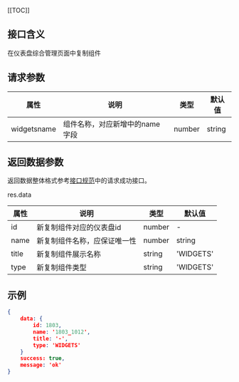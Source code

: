 [[TOC]]
## 接口含义
在仪表盘综合管理页面中复制组件


## 请求参数

| 属性  | 说明         | 类型   | 默认值 |
| ----- | ----------- | ------ | ------ |
| widgetsname | 组件名称，对应新增中的name字段 | number|string | -    |


## 返回数据参数

返回数据整体格式参考[接口规范](#/guide/specification)中的请求成功接口。


res.data

| 属性  | 说明         | 类型   | 默认值 |
| ----- | ----------- | ------ | ------ |
| id | 新复制组件对应的仪表盘id | number | -    |
| name | 新复制组件名称，应保证唯一性 | number|string | -    |
| title | 新复制组件展示名称 | string | 'WIDGETS'   |
| type | 新复制组件类型 | string | 'WIDGETS'    |

## 示例


```json
{
    data: {
        id: 1803,
        name: '1803_1012',
        title: '-',
        type: 'WIDGETS'
    }
    success: true,
    message: 'ok'
}
```
